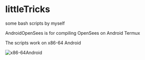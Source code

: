 # littleTricks
some bash scripts by myself

AndroidOpenSees is for compiling OpenSees on Android Termux

The scripts work on x86-64 Android

![x86-64Android](https://github.com/jpcoding/littleTricks/blob/master/androidOpenSees.png)

